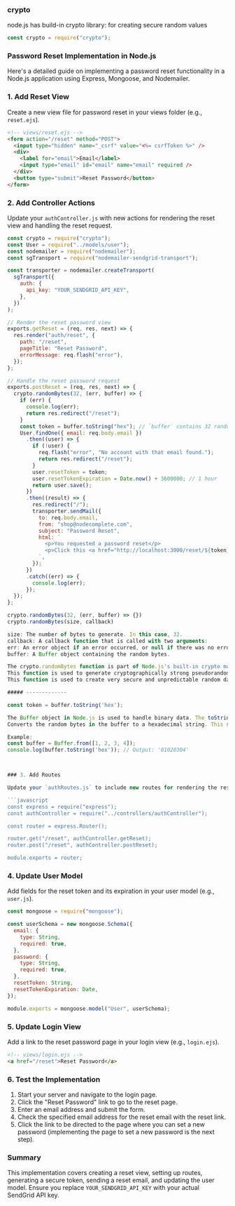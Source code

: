 ### crypto

node.js has build-in crypto library: for creating secure random values

```javascript
const crypto = require("crypto");
```

### Password Reset Implementation in Node.js

Here's a detailed guide on implementing a password reset functionality in a Node.js application using Express, Mongoose, and Nodemailer.

### 1. Add Reset View

Create a new view file for password reset in your views folder (e.g., `reset.ejs`).

```html
<!-- views/reset.ejs -->
<form action="/reset" method="POST">
  <input type="hidden" name="_csrf" value="<%= csrfToken %>" />
  <div>
    <label for="email">Email</label>
    <input type="email" id="email" name="email" required />
  </div>
  <button type="submit">Reset Password</button>
</form>
```

### 2. Add Controller Actions

Update your `authController.js` with new actions for rendering the reset view and handling the reset request.

```javascript
const crypto = require("crypto");
const User = require("../models/user");
const nodemailer = require("nodemailer");
const sgTransport = require("nodemailer-sendgrid-transport");

const transporter = nodemailer.createTransport(
  sgTransport({
    auth: {
      api_key: "YOUR_SENDGRID_API_KEY",
    },
  })
);

// Render the reset password view
exports.getReset = (req, res, next) => {
  res.render("auth/reset", {
    path: "/reset",
    pageTitle: "Reset Password",
    errorMessage: req.flash("error"),
  });
};

// Handle the reset password request
exports.postReset = (req, res, next) => {
  crypto.randomBytes(32, (err, buffer) => {
    if (err) {
      console.log(err);
      return res.redirect("/reset");
    }
    const token = buffer.toString("hex"); // `buffer` contains 32 random bytes
    User.findOne({ email: req.body.email })
      .then((user) => {
        if (!user) {
          req.flash("error", "No account with that email found.");
          return res.redirect("/reset");
        }
        user.resetToken = token;
        user.resetTokenExpiration = Date.now() + 3600000; // 1 hour
        return user.save();
      })
      .then((result) => {
        res.redirect("/");
        transporter.sendMail({
          to: req.body.email,
          from: "shop@nodecomplete.com",
          subject: "Password Reset",
          html: `
            <p>You requested a password reset</p>
            <p>Click this <a href="http://localhost:3000/reset/${token}">link</a> to set a new password.</p>
          `,
        });
      })
      .catch((err) => {
        console.log(err);
      });
  });
};
```

````javascript
crypto.randomBytes(32, (err, buffer) => {})
crypto.randomBytes(size, callback)

size: The number of bytes to generate. In this case, 32.
callback: A callback function that is called with two arguments:
err: An error object if an error occurred, or null if there was no error.
buffer: A Buffer object containing the random bytes.

The crypto.randomBytes function is part of Node.js's built-in crypto module, which provides cryptographic functionality.
This function is used to generate cryptographically strong pseudorandom data.
This function is used to create very secure and unpredictable random data that can be used for cryptographic purposes.

##### -------------

const token = buffer.toString('hex');

The Buffer object in Node.js is used to handle binary data. The toString('hex') method converts the contents of the Buffer into a hexadecimal string.
Converts the random bytes in the buffer to a hexadecimal string. This string is then used as a token for the password reset functionality. This ensures that the token is unique and secure.

Example:
const buffer = Buffer.from([1, 2, 3, 4]);
console.log(buffer.toString('hex')); // Output: '01020304'



### 3. Add Routes

Update your `authRoutes.js` to include new routes for rendering the reset view and handling the reset request.

```javascript
const express = require("express");
const authController = require("../controllers/authController");

const router = express.Router();

router.get("/reset", authController.getReset);
router.post("/reset", authController.postReset);

module.exports = router;
````

### 4. Update User Model

Add fields for the reset token and its expiration in your user model (e.g., `user.js`).

```javascript
const mongoose = require("mongoose");

const userSchema = new mongoose.Schema({
  email: {
    type: String,
    required: true,
  },
  password: {
    type: String,
    required: true,
  },
  resetToken: String,
  resetTokenExpiration: Date,
});

module.exports = mongoose.model("User", userSchema);
```

### 5. Update Login View

Add a link to the reset password page in your login view (e.g., `login.ejs`).

```html
<!-- views/login.ejs -->
<a href="/reset">Reset Password</a>
```

### 6. Test the Implementation

1. Start your server and navigate to the login page.
2. Click the "Reset Password" link to go to the reset page.
3. Enter an email address and submit the form.
4. Check the specified email address for the reset email with the reset link.
5. Click the link to be directed to the page where you can set a new password (implementing the page to set a new password is the next step).

### Summary

This implementation covers creating a reset view, setting up routes, generating a secure token, sending a reset email, and updating the user model. Ensure you replace `YOUR_SENDGRID_API_KEY` with your actual SendGrid API key.
